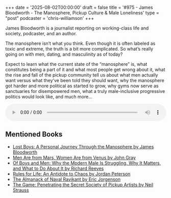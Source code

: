 +++
date = '2025-08-02T00:00:00'
draft = false
title = '#975 - James Bloodworth - The Manosphere, Pickup Culture & Male Loneliness'
type = "post"
podcaster = 'chris-williamson'
+++

James Bloodworth is a journalist reporting on working-class life and society, podcaster, and an author.

The manosphere isn’t what you think. Even though it is often labeled as toxic and extreme, the truth is a bit more complicated. So what’s really going on with men, dating, and masculinity as of today?

Expect to learn what the current state of the “manosphere” is, what constitutes being a part of it and what most people get wrong about it, what the rise and fall of the pickup community tell us about what men actually want versus what they’ve been told they should want, why the manosphere got harder and more political as started to grow, why gyms now serve as sanctuaries for disempowered men, what a truly male-inclusive progressive politics would look like, and much more…

<audio controls style="width: 100%; max-width: 800px;">
  <source src="https://pdst.fm/e/chrt.fm/track/G454/prfx.byspotify.com/e/traffic.megaphone.fm/SIXMSB2143981351.mp3?updated=1754132840" type="audio/mpeg">
  Your browser does not support the audio element.
</audio>

## Mentioned Books

- [Lost Boys: A Personal Journey Through the Manosphere by James Bloodworth](https://www.amazon.com/s?k=Lost+Boys:+A+Personal+Journey+Through+the+Manosphere+by+James+Bloodworth&tag=podcaststoboo-20)
- [Men Are from Mars, Women Are from Venus by John Gray](https://www.amazon.com/s?k=Men+Are+from+Mars,+Women+Are+from+Venus+by+John+Gray&tag=podcaststoboo-20)
- [Of Boys and Men: Why the Modern Male Is Struggling, Why It Matters, and What to Do About It by Richard Reeves](https://www.amazon.com/s?k=Of+Boys+and+Men:+Why+the+Modern+Male+Is+Struggling,+Why+It+Matters,+and+What+to+Do+About+It+by+Richard+Reeves&tag=podcaststoboo-20)
- [Rules for Life: An Antidote to Chaos by Jordan Peterson](https://www.amazon.com/s?k=Rules+for+Life:+An+Antidote+to+Chaos+by+Jordan+Peterson&tag=podcaststoboo-20)
- [The Almanack of Naval Ravikant by Eric Jorgenson](https://www.amazon.com/s?k=The+Almanack+of+Naval+Ravikant+by+Eric+Jorgenson&tag=podcaststoboo-20)
- [The Game: Penetrating the Secret Society of Pickup Artists by Neil Strauss](https://www.amazon.com/s?k=The+Game:+Penetrating+the+Secret+Society+of+Pickup+Artists+by+Neil+Strauss&tag=podcaststoboo-20)